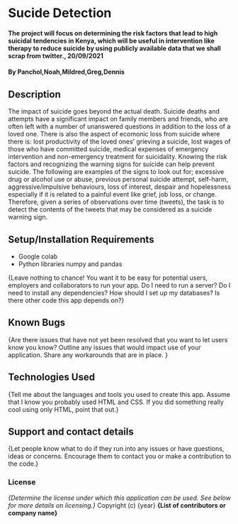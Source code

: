 # Sucide Detection
#### The project will focus on determining the risk factors that lead to high suicidal tendencies in Kenya, which will be useful in intervention like therapy to reduce suicide  by using publicly available data that we shall scrap from twitter., 20/09/2021
#### By **Panchol,Noah,Mildred,Greg,Dennis**
## Description
The impact of suicide goes beyond the actual death. Suicide deaths and attempts have a significant impact on family members and friends, who are often left with a number of unanswered questions in addition to the loss of a loved one. There is also the aspect of ecomonic loss from suicide where there is: lost productivity of the loved ones’ grieving a suicide, lost wages of those who have committed suicide, medical expenses of emergency intervention and non-emergency treatment for suicidality.
Knowing the risk factors and recognizing the warning signs for suicide can help prevent suicide. The following are examples of the signs to look out for; excessive drug or alcohol use or abuse, previous personal suicide attempt, self-harm, aggressive/impulsive behaviours, loss of interest, despair and hopelessness especially if it is related to a painful event like grief, job loss, or change. 
Therefore, given a series of observations over time (tweets), the task is to detect the contents of the tweets that may be considered as a suicide warning sign.
 
## Setup/Installation Requirements
* Google colab
* Python libraries numpy and pandas

{Leave nothing to chance! You want it to be easy for potential users, employers and collaborators to run your app. Do I need to run a server? Do I need to install any dependencies? How should I set up my databases? Is there other code this app depends on?}
## Known Bugs
{Are there issues that have not yet been resolved that you want to let users know you know? Outline any issues that would impact use of your application. Share any workarounds that are in place. }
## Technologies Used
{Tell me about the languages and tools you used to create this app. Assume that I know you probably used HTML and CSS. If you did something really cool using only HTML, point that out.}
## Support and contact details
{Let people know what to do if they run into any issues or have questions, ideas or concerns.  Encourage them to contact you or make a contribution to the code.}
### License
*{Determine the license under which this application can be used.  See below for more details on licensing.}*
Copyright (c) {year} **{List of contributors or company name}**
  